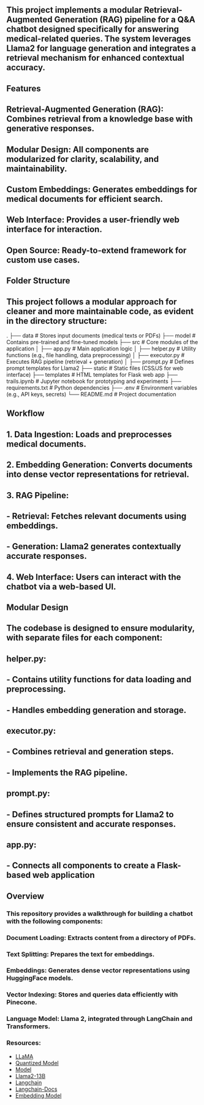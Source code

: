 ## This project implements a modular Retrieval-Augmented Generation (RAG) pipeline for a Q&A chatbot designed specifically for answering medical-related queries. The system leverages Llama2 for language generation and integrates a retrieval mechanism for enhanced contextual accuracy.

## Features
## Retrieval-Augmented Generation (RAG): Combines retrieval from a knowledge base with generative responses.
## Modular Design: All components are modularized for clarity, scalability, and maintainability.
## Custom Embeddings: Generates embeddings for medical documents for efficient search.
## Web Interface: Provides a user-friendly web interface for interaction.
## Open Source: Ready-to-extend framework for custom use cases.

## Folder Structure
## This project follows a modular approach for cleaner and more maintainable code, as evident in the directory structure:
.
├── data                    # Stores input documents (medical texts or PDFs)
├── model                   # Contains pre-trained and fine-tuned models
├── src                     # Core modules of the application
│   ├── app.py              # Main application logic
│   ├── helper.py           # Utility functions (e.g., file handling, data preprocessing)
│   ├── executor.py         # Executes RAG pipeline (retrieval + generation)
│   ├── prompt.py           # Defines prompt templates for Llama2
├── static                  # Static files (CSS/JS for web interface)
├── templates               # HTML templates for Flask web app
├── trails.ipynb            # Jupyter notebook for prototyping and experiments
├── requirements.txt        # Python dependencies
├── .env                    # Environment variables (e.g., API keys, secrets)
└── README.md               # Project documentation

## Workflow
## 1. Data Ingestion: Loads and preprocesses medical documents.
## 2. Embedding Generation: Converts documents into dense vector representations for retrieval.
## 3. RAG Pipeline:
##  - Retrieval: Fetches relevant documents using embeddings.
##  - Generation: Llama2 generates contextually accurate responses.
## 4. Web Interface: Users can interact with the chatbot via a web-based UI.


## Modular Design
## The codebase is designed to ensure modularity, with separate files for each component:

## helper.py:
## - Contains utility functions for data loading and preprocessing.
## - Handles embedding generation and storage.

## executor.py:
## - Combines retrieval and generation steps.
## - Implements the RAG pipeline.

## prompt.py:
## - Defines structured prompts for Llama2 to ensure consistent and accurate responses.

## app.py:
## - Connects all components to create a Flask-based web application

## Overview

### This repository provides a walkthrough for building a chatbot with the following components:
### Document Loading: Extracts content from a directory of PDFs.
### Text Splitting: Prepares the text for embeddings.
### Embeddings: Generates dense vector representations using HuggingFace models.
### Vector Indexing: Stores and queries data efficiently with Pinecone.
### Language Model: Llama 2, integrated through LangChain and Transformers.

### Resources:
- [LLaMA](https://github.com/meta-llama)
- [Quantized Model](https://huggingface.co/models?search=llama%202%20ggml)
- [Model](https://huggingface.co/TheBloke/Llama-2-7B-Chat-GGML/tree/main)
- [Llama2-13B](https://huggingface.co/TheBloke/CodeUp-Llama-2-13B-Chat-HF-GGML)
- [Langchain](https://github.com/langchain-ai/langchain)
- [Langchain-Docs](https://python.langchain.com/docs/introduction/)
- [Embedding Model](https://huggingface.co/sentence-transformers/all-MiniLM-L6-v2)
